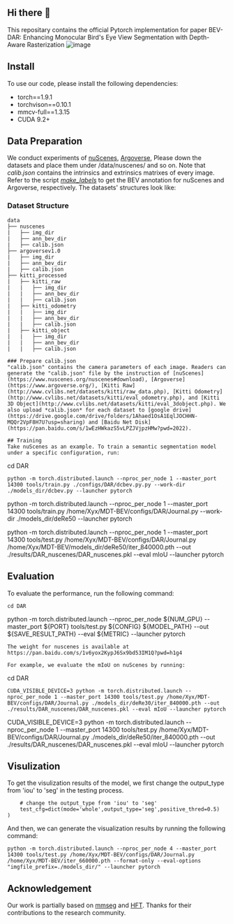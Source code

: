 ## Hi there 👋

<!--
**DCBEV/DCBEV** is a ✨ _special_ ✨ repository because its `README.md` (this file) appears on your GitHub profile.

Here are some ideas to get you started:

- 🔭 I’m currently working on ...
- 🌱 I’m currently learning ...
- 👯 I’m looking to collaborate on ...
- 🤔 I’m looking for help with ...
- 💬 Ask me about ...
- 📫 How to reach me: ...
- 😄 Pronouns: ...
- ⚡ Fun fact: ...
-->
This repositary contains the official Pytorch implementation for paper BEV-DAR: Enhancing Monocular Bird's Eye View Segmentation with Depth-Aware Rasterization
![image]([https://user-images.githubusercontent.com/77472466/162715638-145897ba-2c35-4734-b6a7-b30048ab80f8.png](https://github.com/BEV-DAR/BEV-DAR/blob/main/compare.png))

## Install
To use our code, please install the following dependencies:
* torch==1.9.1
* torchvison==0.10.1
* mmcv-full==1.3.15
* CUDA 9.2+

## Data Preparation
We conduct experiments of [nuScenes](https://www.nuscenes.org/download), [Argoverse](https://www.argoverse.org/),
Please down the datasets and place them under /data/nuscenes/ and so on. Note that *calib.json* contains the intrinsics and extrinsics matrixes of every image. 
Refer to the script *[make_labels](https://github.com/tom-roddick/mono-semantic-maps/blob/master/scripts)* to get the BEV annotation for nuScenes and Argoverse, respectively. The datasets' structures look like: 
### Dataset Structure
```
data
├── nuscenes
|   ├── img_dir
|   ├── ann_bev_dir
|   ├── calib.json
├── argoversev1.0
|   ├── img_dir
|   ├── ann_bev_dir
|   ├── calib.json
├── kitti_processed
|   ├── kitti_raw
|   |   ├── img_dir
|   |   ├── ann_bev_dir
|   |   ├── calib.json
|   ├── kitti_odometry
|   |   ├── img_dir
|   |   ├── ann_bev_dir
|   |   ├── calib.json
|   ├── kitti_object
|   |   ├── img_dir
|   |   ├── ann_bev_dir
|   |   ├── calib.json

### Prepare calib.json
"calib.json" contains the camera parameters of each image. Readers can generate the "calib.json" file by the instruction of [nuScenes](https://www.nuscenes.org/nuscenes#download), [Argoverse](https://www.argoverse.org/), [Kitti Raw](http://www.cvlibs.net/datasets/kitti/raw_data.php), [Kitti Odometry](http://www.cvlibs.net/datasets/kitti/eval_odometry.php), and [Kitti 3D Object](http://www.cvlibs.net/datasets/kitti/eval_3dobject.php). We also upload *calib.json* for each dataset to [google drive](https://drive.google.com/drive/folders/1Ahaed1OsA1EqlJOCHHN-MQQr2VpF8H7U?usp=sharing) and [Baidu Net Disk](https://pan.baidu.com/s/1wEzHWkazS5vLPZJVjpzHMw?pwd=2022).

## Training
Take nuScenes as an example. To train a semantic segmentation model under a specific configuration, run:
```
cd DAR
```
python -m torch.distributed.launch --nproc_per_node 1 --master_port 14300 tools/train.py ./configs/DAR/dcbev.py.py --work-dir ./models_dir/dcbev.py --launcher pytorch
```
python -m torch.distributed.launch --nproc_per_node 1 --master_port 14300 tools/train.py /home/Xyx/MDT-BEV/configs/DAR/Journal.py --work-dir ./models_dir/deRe50 --launcher pytorch

python -m torch.distributed.launch --nproc_per_node 1 --master_port 14300 tools/test.py /home/Xyx/MDT-BEV/configs/DAR/Journal.py /home/Xyx/MDT-BEV/models_dir/deRe50/iter_840000.pth --out ./results/DAR_nuscenes/DAR_nuscenes.pkl --eval mIoU --launcher pytorch
## Evaluation
To evaluate the performance, run the following command:
```
cd DAR
```
python -m torch.distributed.launch --nproc_per_node ${NUM_GPU} --master_port ${PORT} tools/test.py ${CONFIG} ${MODEL_PATH} --out ${SAVE_RESULT_PATH} --eval ${METRIC} --launcher pytorch
```
The weight for nuscenes is available at https://pan.baidu.com/s/1v6yox2KypJ6Sx9bd53IM1Q?pwd=h1g4 

For example, we evaluate the mIoU on nuScenes by running:
```
cd DAR
```
CUDA_VISIBLE_DEVICE=3 python -m torch.distributed.launch --nproc_per_node 1 --master_port 14300 tools/test.py /home/Xyx/MDT-BEV/configs/DAR/Journal.py ./models_dir/deRe30/iter_840000.pth --out ./results/DAR_nuscenes/DAR_nuscenes.pkl --eval mIoU --launcher pytorch
```
CUDA_VISIBLE_DEVICE=3 python -m torch.distributed.launch --nproc_per_node 1 --master_port 14300 tools/test.py /home/Xyx/MDT-BEV/configs/DAR/Journal.py ./models_dir/deRe50/iter_840000.pth --out ./results/DAR_nuscenes/DAR_nuscenes.pkl --eval mIoU --launcher pytorch
## Visulization
To get the visulization results of the model, we first change the output_type from 'iou' to 'seg' in the testing process.
```
    # change the output_type from 'iou' to 'seg'
    test_cfg=dict(mode='whole',output_type='seg',positive_thred=0.5)
)
```
And then, we can generate the visualization results by running the following command:
```
python -m torch.distributed.launch --nproc_per_node 4 --master_port 14300 tools/test.py /home/Xyx/MDT-BEV/configs/DAR/Journal.py /home/Xyx/MDT-BEV/iter_660000.pth --format-only --eval-options "imgfile_prefix=./models_dir/" --launcher pytorch
```
## Acknowledgement
Our work is partially based on [mmseg](https://github.com/open-mmlab/mmsegmentation) and [HFT](https://github.com/JiayuZou2020/HFT/tree/main). Thanks for their contributions to the research community.

